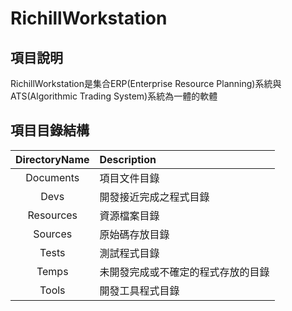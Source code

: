 

# RichillWorkstation

## 項目說明
RichillWorkstation是集合ERP(Enterprise Resource Planning)系統與ATS(Algorithmic Trading System)系統為一體的軟體


## 項目目錄結構

|DirectoryName|Description|
|:--:|:--|
|Documents|項目文件目錄|
|Devs|開發接近完成之程式目錄|
|Resources|資源檔案目錄|
|Sources|原始碼存放目錄|
|Tests|測試程式目錄|
|Temps|未開發完成或不確定的程式存放的目錄|
|Tools|開發工具程式目錄|






